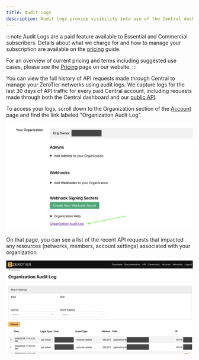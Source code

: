 ```yaml
---
title: Audit Logs
description: Audit logs provide visibility into use of the Central dashboard and API.
---
```


:::note
Audit Logs are a paid feature available to Essential and Commercial subscribers. Details about what we charge for and how to manage your subscription are available on the [pricing](/pricing) guide.

For an overview of current pricing and terms including suggested use cases, please see the [Pricing](https://www.zerotier.com/pricing) page on our website.
:::

You can view the full history of API requests made through Central to manage your ZeroTier networks using audit logs. We capture logs for the last 30 days of API traffic for every paid Central account, including requests made through both the Central dashboard and our [public API](/api/central).

To access your logs, scroll down to the Organization section of the [Account](https://my.zerotier.com) page and find the link labeled "Organization Audit Log".

![audit-log-link](./images/audit-logs-01.png)

On that page, you can see a list of the recent API requests that impacted any resources (networks, members, account settings) associated with your organization.

![audit-log-detail](./images/audit-logs-02.png)
